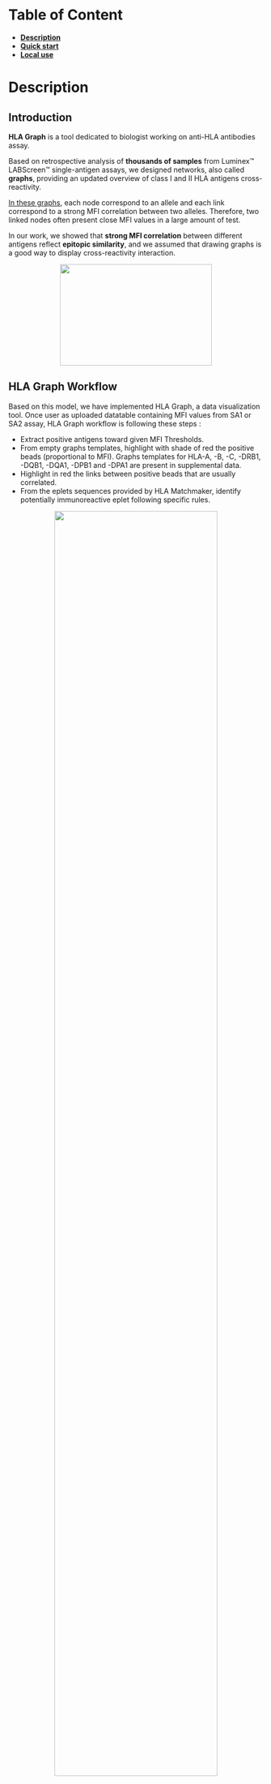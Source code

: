 # Table of Content

- [**Description**](#Description)
- [**Quick start**](#QuickStart)
- [**Local use**](#Installation)

# Description

## Introduction

__HLA Graph__ is a tool dedicated to biologist working on anti-HLA antibodies assay. 

Based on retrospective analysis of __thousands of samples__ from Luminex™ LABScreen™ single-antigen assays, we designed networks, also called __graphs__, 
providing an updated overview of class I and II HLA antigens cross-reactivity. 

[In these graphs](https://raw.githubusercontent.com/cedricusureau/HLA_graph/master/figures/b15_exemple.png), each node correspond to an allele and each link correspond to a strong MFI correlation between two alleles. Therefore, two linked nodes often present close MFI values in a large amount of test. 

In our work, we showed that **strong MFI correlation** between different antigens reflect **epitopic similarity**, and we assumed that drawing graphs is a good way to display cross-reactivity interaction.

<p align="center">
  <img width="300" height="200" src="https://raw.githubusercontent.com/cedricusureau/HLA_graph/master/figures/eplet_corr.png">
</p>

## HLA Graph Workflow

Based on this model, we have implemented HLA Graph, a data visualization tool. Once user as uploaded datatable containing MFI values from SA1 or SA2 assay, HLA Graph workflow is following these steps :
   - Extract positive antigens toward given MFI Thresholds.
   - From empty graphs templates, highlight with shade of red the positive beads (proportional to MFI). Graphs templates for HLA-A, -B, -C, -DRB1, -DQB1, -DQA1, -DPB1 and -DPA1 are present in supplemental data.
   - Highlight in red the links between positive beads that are usually correlated.
   - From the eplets sequences provided by HLA Matchmaker, identify potentially immunoreactive eplet following specific rules. 


<p align="center">
  <img width="80%" height="80%" src="https://raw.githubusercontent.com/cedricusureau/HLA_graph/master/figures/HLA_graph_Flowcharts.png">
</p>

## Positive eplet algorithm

Rules that identify an eplet to be potentially immuno-reactive are the following : 
   - Not reactive : Eplet carried by one or more of the negative beads.     
   - Probably reactive (displayed in red) : eplets carried by all of the positive beads.
   - Potentially reactive (displayed in green) : eplets carried by one or several positive beads. 

Immuno-reactive eplets carried by tested bead could be shared by many antigens which are not included in the Luminex™ LABScreen™ assay. In order to easily check which protein could be targeted by sample antibodies, a colored datatable is generated by __HLA Graph__. This table summarize the whole protein list corresponding to every positive eplets :  

<p align="center">
  <img width="50%" height="50%" src="https://raw.githubusercontent.com/cedricusureau/HLA_graph/master/figures/datatable example.png">
</p>


# Quick Start <a name="QuickStart"></a>

## Input Format 

HLA Graph take as an input an **excel file** with specific shape. In order to use HLA Graph, you must **copy/paste** the MFI values of a sample into this excel file. 
You could find templates of these files here : [SA1](https://github.com/cedricusureau/HLA_graph/blob/master/templates/template_SA1.xls) & [SA2](https://github.com/cedricusureau/HLA_graph/blob/master/templates/template_SA2.xls)

Another way to understand input files shape is to download examples, directly from the websites. Once acquired, you can modify these files by overwriting the MFI values from a new sample : 
<p align="center">
  <img width="110%" height="100%" src="https://raw.githubusercontent.com/cedricusureau/HLA_graph/master/figures/download_examples.png">
</p>

<aside class="notice">
    HLA Graph use the most common kit of Luminex Assay. However, you should check if your laboratory uses the same alleles. If you change any allele name in the input file, the raw could be not considered by HLA Graph. 
</aside>

## Launch Analysis

Once your input file is ready, you can use HLA graph following this simple steps : 

   - Select your input file.
   - Select MFI threshold. Lower MFIs are considered negative. You could not change this threshold once the graph are generated. 
   - Launch Analysis. 
    
<p align="center">
  <img width="110%" height="100%" src="https://raw.githubusercontent.com/cedricusureau/HLA_graph/master/figures/user_help.png">
</p>

## Graph Analysis 

Several kind of informations are displayed on graphs :
 
   1 - **Positive nodes** are colored in red. Link between two positives nodes are displayed in red too. **Positive eplets** are displayed in **red** (*probably reactive eplets*) or **green** (*potentially reactive eplets*)
   
   2 - **Blue nodes** correspond to MFI value **upper than 1000** but lower than given threshold. It indicates to the user that some beads may become positive by decreasing the threshold, thus revealing new positive eplets. 
   
   3 - For **DQ** or **DP** graphs, indicates the sub-unit carrying positive eplets. 
  
<p align="center">
  <img width="80%" height="80%" src="https://raw.githubusercontent.com/cedricusureau/HLA_graph/master/figures/DP_example_2.png">
</p>

On this specific graph, users can intuitively observe that 9H is a probably reactive eplet carried by DPB subunit and shared by DPB*09:01, DPB*10:01, DPB1*14:01 and DPB1*17:01.
By clicking on "View all eplet", users can also see other alleles carrying 9H (as showed in the table above).


# Local use 

## Installation
```shell script
git clone https://github.com/cedricusureau/HLA_graph.git
cd HLA_graph
conda env create -f environment.yml
```

## Usage 

### Activate environment:
```shell script
conda activate HLA_graph
```
### Run server:
```shell script
python server.py
```
Once running, open a web browser and go to `localhost:5000`

### Run in CLI:

Place any number of input file in `/data/sample_example/SA1` or `/data/sample_example/SA2`. Then run :

```shell script
python -m src.hla_main
```
Output files are generated in `result` folder.
You could change the MFI's treshold with `-c` argument (default: 1000).

```shell script
python -m src.hla_main.py -c 2000
```